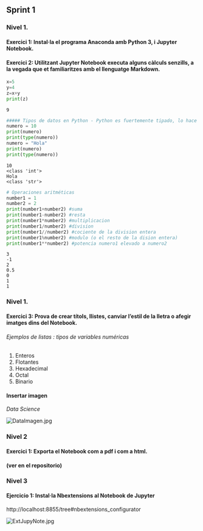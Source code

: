 ## Sprint 1

### Nivel 1.
#### Exercici 1: Instal·la el programa Anaconda amb Python 3, i Jupyter Notebook.
#### Exercici 2: Utilitzant Jupyter Notebook executa alguns càlculs senzills, a la vegada que et familiaritzes amb el llenguatge Markdown.


```python
x=5
y=4
z=x+y
print(z)
```

    9
    


```python
##### Tipos de datos en Python - Python es fuertemente tipado, lo hace automaticamente python
numero = 10
print(numero)
print(type(numero))
numero = "Hola"
print(numero)
print(type(numero))

```

    10
    <class 'int'>
    Hola
    <class 'str'>
    


```python
# Operaciones aritméticas
number1 = 1
number2 = 2
print(number1+number2) #suma
print(number1-number2) #resta
print(number1*number2) #multiplicacion
print(number1/number2) #division
print(number1//number2) #cociente de la division entera
print(number1%number2) #modulo (o el resto de la dision entera)
print(number1**number2) #potencia numero1 elevado a numero2
```

    3
    -1
    2
    0.5
    0
    1
    1
    

### Nivel 1.
#### Exercici 3: Prova de crear títols, llistes, canviar l’estil de la lletra o afegir imatges dins del Notebook.


###### Ejemplos de listas : tipos de variables numéricas
1. Enteros
2. Flotantes
3. Hexadecimal
4. Octal
5. Binario

#### Insertar imagen
*Data Science*

![DataImagen.jpg](attachment:DataImagen.jpg)

### Nivel 2
#### Exercici 1: Exporta el Notebook com a pdf i com a html.
#### (ver en el repositorio)

### Nivel 3 
#### Ejercicio 1: Instal·la Nbextensions al Notebook de Jupyter

http://localhost:8855/tree#nbextensions_configurator

![ExtJupyNote.jpg](attachment:ExtJupyNote.jpg)
